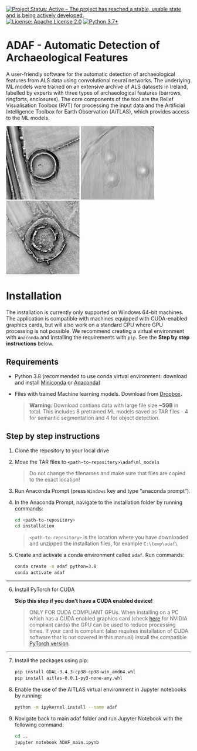 [![Project Status: Active – The project has reached a stable, usable state and is being actively developed.](https://www.repostatus.org/badges/latest/active.svg?style=for-the-badge)](https://www.repostatus.org/#active) [![License: Apache License 2.0](https://img.shields.io/badge/License-Apache%202.0-olivegreen.svg)](https://github.com/biasvariancelabs/aitlas/blob/master/LICENSE) [![Python 3.7+](https://img.shields.io/badge/python-3.7+-blue.svg)](https://www.python.org/downloads/release/python-370/)




# ADAF - Automatic Detection of Archaeological Features


A user-friendly software for the automatic detection of archaeological features from ALS data using convolutional neural
networks. The underlying ML models were trained on an extensive archive of ALS datasets in Ireland, labelled by experts
with three types of archaeological features (barrows, ringforts, enclosures). The core components of the tool are the
Relief Visualisation Toolbox (RVT) for processing the input data and the Artificial Intelligence Toolbox for Earth
Observation (AiTLAS), which provides access to the ML models.

<img src="adaf/media/ringfort.jpg" alt="drawing" width="200"/> <img src="adaf/media/barrows.jpg" alt="drawing" width="200"/> <img src="adaf/media/enclosure.jpg" alt="drawing" width="200"/>


# Installation

The installation is currently only supported on Windows 64-bit machines. The application is compatible with machines 
equipped with CUDA-enabled graphics cards, but will also work on a standard CPU where GPU processing is not possible.
We recommend creating a virtual environment with `Anaconda` and installing the requirements with `pip`. 
See the **Step by step instructions** below.


## Requirements
* Python 3.8 (recommended to use conda virtual environment: download and install
[Miniconda](https://docs.anaconda.com/free/miniconda/) or
[Anaconda](https://docs.anaconda.com/free/anaconda/install/windows/))

* Files with trained Machine learning models. Download from [Dropbox](https://www.dropbox.com/t/QRVtxUVTPRVSnYKK).

    > **Warning:** Download contians data with large file size **~5GB** in total. This includes 8 pretrained ML models saved as TAR files - 4 for semantic segmentation and 4 for object detection.


## Step by step instructions

1. Clone the repository to your local drive

2. Move the TAR files to `<path-to-repository>\adaf\ml_models`

    > Do not change the filenames and make sure that files are copied to the exact location!

3. Run Anaconda Prompt (press `Windows` key and type “anaconda prompt”).

4. In the Anaconda Prompt, navigate to the installation folder by running commands:
    
   ```bash
   cd <path-to-repository>
   cd installation
   ```
   
    >`<path-to-repository>` is the location where you have downloaded and unzipped the installation files, 
   > for example `C:\temp\adaf\`

5. Create and activate a conda environment called `adaf`. Run commands:

    ```bash
    conda create -n adaf python=3.8
    conda activate adaf
    ```
    
---
6. Install PyTorch for CUDA


    **Skip this step if you don’t have a CUDA enabled device!**

    > ONLY FOR CUDA COMPLIANT GPUs. When installing on a PC which has a CUDA enabled graphics card (check
    > [here](https://developer.nvidia.com/cuda-gpus) for
    > NVIDIA compliant cards) the GPU can be used to reduce processing times. If your card is compliant (also requires
    > installation of CUDA software that is not covered in this manual) install the compatible 
    > [PyTorch version](https://developer.nvidia.com/cuda-gpus).

---

7. Install the packages using pip:

    ```bash
    pip install GDAL-3.4.3-cp38-cp38-win_amd64.whl
    pip install aitlas-0.0.1-py3-none-any.whl
    ```
   
8. Enable the use of the AiTLAS virtual environment in Jupyter notebooks by running:

    ```bash   
    python -m ipykernel install --name adaf
    ```

9. Navigate back to main adaf folder and run Jupyter Notebook with the following command:

    ```bash   
    cd ..
    jupyter notebook ADAF_main.ipynb
    ```

